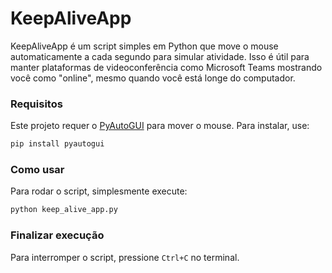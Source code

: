 # KeepAliveApp

KeepAliveApp é um script simples em Python que move o mouse automaticamente a cada segundo para simular atividade. Isso é útil para manter plataformas de videoconferência como Microsoft Teams mostrando você como "online", mesmo quando você está longe do computador.

### Requisitos

Este projeto requer o [PyAutoGUI](https://pyautogui.readthedocs.io/en/latest/) para mover o mouse. Para instalar, use:

```bash
pip install pyautogui
```

### Como usar

Para rodar o script, simplesmente execute:

```bash
python keep_alive_app.py
```
### Finalizar execução

Para interromper o script, pressione `Ctrl+C` no terminal.
